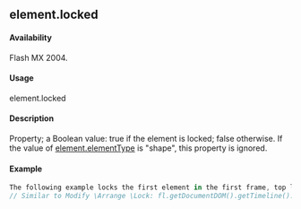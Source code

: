 ## element.locked

#### Availability

Flash MX 2004.

#### Usage

element.locked

#### Description

Property; a Boolean value: true if the element is locked; false otherwise. If the value of [element.elementType](#!wielmic/developers-animatesdk-docs/test/Element_object/element1.md) is
"shape", this property is ignored.

#### Example

```javascript
The following example locks the first element in the first frame, top layer:
// Similar to Modify \Arrange \Lock: fl.getDocumentDOM().getTimeline().layers\[0\].frames\[0\].elements\[0\].locked = true;

```